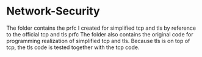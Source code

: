# Network-Security

The folder contains the prfc I created for simplified tcp and tls by reference to the official tcp and tls prfc
The folder also contains the original code for programming realization of simplified tcp and tls.
Because tls is on top of tcp, the tls code is tested together with the tcp code.
